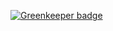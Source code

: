 

[![Greenkeeper badge](https://badges.greenkeeper.io/dimichgh/trooba-plugin.svg)](https://greenkeeper.io/)